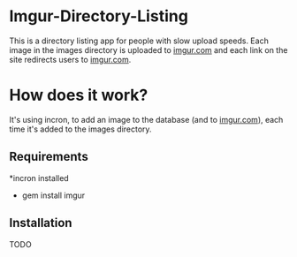 # Imgur-Directory-Listing

This is a directory listing app for people with slow upload speeds. Each image in the images directory is uploaded to [imgur.com](imgur.com) and each link on the site redirects users to [imgur.com](http://imgur.com).

# How does it work?

It's using incron, to add an image to the database (and to [imgur.com](http://imgur.com)), each time it's added to the images directory. 

## Requirements
*incron installed
*	gem install imgur

## Installation
TODO
